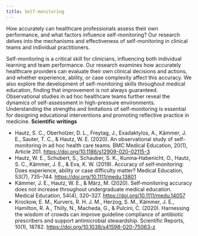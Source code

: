 ```yaml
---
title: Self-monitoring
---
```


How accurately can healthcare professionals assess their own performance, and what factors influence self-monitoring? Our research delves into the mechanisms and effectiveness of self-monitoring in clinical teams and individual practitioners.

<!--more-->

Self-monitoring is a critical skill for clinicians, influencing both individual learning and team performance. Our research examines how accurately healthcare providers can evaluate their own clinical decisions and actions, and whether experience, ability, or case complexity affect this accuracy. We also explore the development of self-monitoring skills throughout medical education, finding that improvement is not always guaranteed. Observational studies in ad hoc healthcare teams further reveal the dynamics of self-assessment in high-pressure environments. Understanding the strengths and limitations of self-monitoring is essential for designing educational interventions and promoting reflective practice in medicine.
**Scientific writings**

- Hautz, S. C., Oberholzer, D. L., Freytag, J., Exadaktylos, A., Kämmer, J. E., Sauter, T. C., & Hautz, W. E. (2020). An observational study of self-monitoring in ad hoc health care teams. BMC Medical Education, 20(1), Article 201. https://doi.org/10.1186/s12909-020-02115-3
- Hautz, W. E., Schubert, S., Schauber, S. K., Kunina‐Habenicht, O., Hautz, S. C., Kämmer, J. E., & Eva, K. W. (2019). Accuracy of self‐monitoring: Does experience, ability or case difficulty matter? Medical Education, 53(7), 735–744. https://doi.org/10.1111/medu.13801
- Kämmer, J. E., Hautz, W. E., & März, M. (2020). Self‐monitoring accuracy does not increase throughout undergraduate medical education. Medical Education, 54(4), 320–327. https://doi.org/10.1111/medu.14057
- Krockow, E. M., Kurvers, R. H. J. M., Herzog, S. M., Kämmer, J. E., Hamilton, R. A., Thilly, N., Macheda, G., & Pulcini, C. (2020). Harnessing the wisdom of crowds can improve guideline compliance of antibiotic prescribers and support antimicrobial stewardship. Scientific Reports, 10(1), 18782. https://doi.org/10.1038/s41598-020-75063-z


